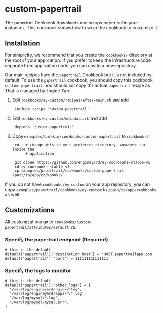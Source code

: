 # custom-papertrail

The papertrail Cookbook downloads and setups papertrail in your instances. This
cookbook shows how to wrap the cookbook to customize it.

## Installation

For simplicity, we recommend that you create the `cookbooks/` directory at the
root of your application. If you prefer to keep the infrastructure code separate
from application code, you can create a new repository.

Our main recipes have the `papertrail` Cookbook but it is not included by default.
To use the `papertrail` cookbook, you should copy this cookbook
`custom-papertrail`. You should not copy the actual `papertrail` recipe as
That is managed by Engine Yard.

1. Edit `cookbooks/ey-custom/recipes/after-main.rb` and add

        include_recipe 'custom-papertrail'

2. Edit `cookbooks/ey-custom/metadata.rb` and add

        depends 'custom-papertrail'

3. Copy `examples/sidekiq/cookbooks/custom-papertrail` to `cookbooks/`

        cd ~ # Change this to your preferred directory. Anywhere but inside the
             # application

        git clone https://github.com/engineyard/ey-cookbooks-stable-v5
        cd ey-cookbooks-stable-v5
        cp examples/papertrail/cookbooks/custom-papertrail /path/to/app/cookbooks/

If you do not have `cookbooks/ey-custom` on your app repository, you can copy
`examples/papertrail/cookbooks/ey-custom` to `/path/to/app/cookbooks` as well.

## Customizations

All customizations go to `cookbooks/custom-papertrail/attributes/default.rb`.

### Specify the papertrail endpoint (Required)

    # this is the default
    default['papertrail']['destination_host'] = 'HOST.papertrailapp.com'
    default['papertrail']['port'] = 111111111111111

### Specify the logs to monitor

    # this is the default
    default['papertrail']['other_logs'] = [
      '/var/log/engineyard/nginx/*log',
      '/var/log/engineyard/apps/*/*.log',
      '/var/log/mysql/*.log',
      '/var/log/mysql/mysql.err',
    ]
